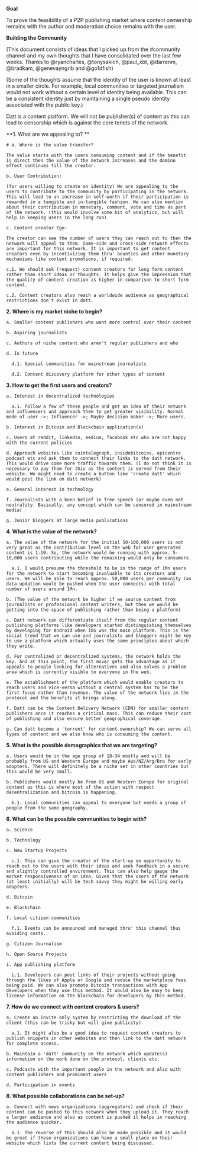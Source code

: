 **Goal**

To prove the feasibility of a P2P publishing market where content ownership remains with the author and moderation choice remains with the user.

**Building the Community**

(This document consists of ideas that I picked up from the #community channel and my own thoughts that I have consolidated over the last few weeks. Thanks to @ryancharles, @tonysakich, @paul\_xbt, @darrenm, @bradkam, @genevayngrib and @go1dfish)

(Some of the thoughts assume that the identity of the user is known at least in a smaller circle. For example, local communities or targeted journalism would not work without a certain level of identity being available. This can be a consistent identity just by maintaining a single pseudo identity associated with the public key.)

Datt is a content platform. We will not be publisher(s) of content as this can lead to censorship which is against the core tenets of the network.

**1.  What are we appealing to? **

    # a. Where is the value transfer?

    The value starts with the users consuming content and if the benefit is direct then the value of the network increases and the domino effect continues till the creator.

    b. User Contribution:

    (for users willing to create an identity) We are appealing to the users to contribute to the community by participating in the network. This will lead to an increase in self-worth if their participation is rewarded in a tangible and in-tangible fashion. We can also mention about their contribution in monetary, comment, vote and time as part of the network. (this would involve some bit of analytics, but will help in keeping users in the long run)

    c. Content creator Ego:

    The creator can see the number of users they can reach out to then the network will appeal to them. Same-side and cross-side network effects are important for this network. It is important to get content creators even by incentivizing them thru' bounties and other monetary mechanisms like content promotions, if required.

    c.1. We should ask (request) content creators for long form content rather than short ideas or thoughts. It helps give the impression that the quality of content creation is higher in comparison to short form content.

    c.2. Content creators also reach a worldwide audience as geographical restrictions don't exist in datt.

**2.  Where is my market niche to begin?**

    a. Smaller content publishers who want more control over their content

    b. Aspiring journalists

    c. Authors of niche content who aren't regular publishers and who

    d. In future

      d.1. Special communities for mainstream journalists

      d.2. Content discovery platform for other types of content

**3.  How to get the first users and creators?**

    a. Interest in decentralized technologies

      a.1. Follow a few of these people and get an idea of their network and influencers and approach them to get greater visibility. Normal mode of user ->; Influencer ->; Maybe decision maker ->; More users.

    b. Interest in Bitcoin and Blockchain application(s)

    c. Users at reddit, linkedin, medium, facebook etc who are not happy with the current policies

    d. Approach websites like cointelegraph, insidebitcoins, epicentre podcast etc and ask them to connect their links to the datt network. This would drive come more traffic towards them. (I do not think it is necessary to pay them for this as the content is served from their website. We might need to create a button like 'create datt' which would post the link on datt network)

    e. General interest in technology

    f. Journalists with a keen belief in free speech (or maybe even net neutrality. Basically, any concept which can be censored in mainstream media)

    g. Junior bloggers at large media publications

**4. What is the value of the network?**

    a. The value of the network for the initial 50-100,000 users is not very great as the contribution level on the web for user generated content is 1:10. So, the network would be running with approx. 5-10,000 users contributing while the remaining would only be consumers.

      a.1. I would presume the threshold to be in the range of 1Mn users for the network to start becoming invaluable to its creators and users. We will be able to reach approx. 50,000 users per community (as data updation would be pushed when the user connects) with total number of users around 1Mn.

    b. (The value of the network be higher if we source content from journalists or professional content writers, but then we would be getting into the space of publishing rather than being a platform)

    c. Datt network can differentiate itself from the regular content publishing platforms like developers started distinguishing themselves by developing for Android when iOS was the main platform. This is the social trend that we can use and journalists and bloggers might be key to use a platform which actually uses the same principles about which they write.

    d. For centralized or decentralized systems, the network holds the key. And at this point, the first mover gets the advantage as it appeals to people looking for alternatives and also solves a problem area which is currently visible to everyone in the web.

    e. The establishment of the platform which would enable creators to reach users and vice-versa without a central system has to be the first focus rather than revenue. The value of the network lies in the protocol and the benefits it brings along.

    f. Datt can be the Content Delivery Network (CDN) for smaller content publishers once it reaches a critical mass. This can reduce their cost of publishing and also ensure better geographical coverage.

    g. Can datt become a 'torrent' for content ownership? We can serve all types of content and we also know who is consuming the content.

**5. What is the possible demographics that we are targeting?**

    a. Users would be in the age group of 18-34 mostly and will be probably from US and Western Europe and maybe Aus/NZ/Arg/Bra for early adopters. There will definitely be a niche set in other countries but this would be very small.

    b. Publishers would mostly be from US and Western Europe for original content as this is where most of the action with respect decentralization and bitcoin is happening.

      b.1. Local communities can appeal to everyone but needs a group of people from the same geography.

**6. What can be the possible communities to begin with?**

    a. Science

    b. Technology

    c. New Startup Projects

      c.1. This can give the creator of the start-up an opportunity to reach out to the users with their ideas and seek feedback in a secure and slightly controlled environment. This can also help gauge the market responsiveness of an idea. Given that the users of the network (at least initially) will be tech savvy they might be willing early adopters.

    d. Bitcoin

    e. Blockchain

    f. Local citizen communities

      f.1. Events can be announced and managed thru' this channel thus avoiding costs.

    g. Citizen Journalism

    h. Open Source Projects

    i. App publishing platform

      i.1. Developers can post links of their projects without going through the likes of Apple or Google and reduce the marketplace fees being paid. We can also promote bitcoin transactions with App developers when they use this method. It would also be easy to keep license information on the blockchain for developers by this method.

**7. How do we connect with content creators & users?**

    a. Create an invite only system by restricting the download of the client (this can be tricky but will give publicity)

      a.1. It might also be a good idea to request content creators to publish snippets in other websites and then link to the datt network for complete access.

    b. Maintain a 'datt' community on the network which update(s) information on the work done on the protocol, clients etc.

    c. Podcasts with the important people in the network and also with content publishers and prominent users

    d. Participation in events

**8. What possible collaborations can be set-up?**

    a. Connect with news organizations (aggregators) and check if their content can be pushed to this network when they upload it. They reach a larger audience and also as content is pushed it helps in reaching the audience quicker.

      a.1. The reverse of this should also be made possible and it would be great if these organizations can have a small place on their website which lists the current content being discussed.

